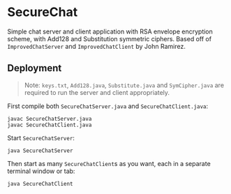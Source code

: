 # SecureChat

Simple chat server and client application with RSA envelope encryption scheme, with Add128 and Substitution symmetric ciphers. Based off of `ImprovedChatServer` and `ImprovedChatClient` by John Ramirez.

## Deployment

> Note: `keys.txt`, `Add128.java`, `Substitute.java` and `SymCipher.java` are required to run the server and client appropriately.

First compile both `SecureChatServer.java` and `SecureChatClient.java`:

```
javac SecureChatServer.java
javac SecureChatClient.java
```

Start `SecureChatServer`:
```
java SecureChatServer
```

Then start as many `SecureChatClient`s as you want, each in a separate terminal window or tab:
```
java SecureChatClient
```
